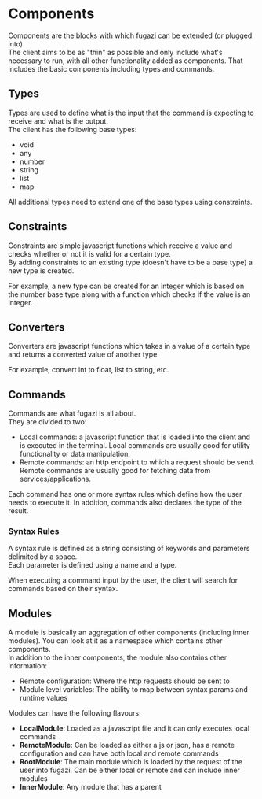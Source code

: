 # Components
Components are the blocks with which fugazi can be extended (or plugged into).  
The client aims to be as "thin" as possible and only include what's necessary to run, with all other functionality 
added as components. That includes the basic components including types and commands.

## Types
Types are used to define what is the input that the command is expecting to receive and what is the output.  
The client has the following base types:
 - void
 - any
 - number
 - string
 - list
 - map

All additional types need to extend one of the base types using constraints.

## Constraints
Constraints are simple javascript functions which receive a value and checks whether or not it is valid 
for a certain type.  
By adding constraints to an existing type (doesn't have to be a base type) a new type is created.

For example, a new type can be created for an integer which is based on the number base type along with 
 a function which checks if the value is an integer.

## Converters
Converters are javascript functions which takes in a value of a certain type and returns a converted value 
of another type.

For example, convert int to float, list to string, etc.

## Commands
Commands are what fugazi is all about.  
They are divided to two:
 - Local commands: a javascript function that is loaded into the client and is executed in the terminal. 
 Local commands are usually good for utility functionality or data manipulation.
 - Remote commands: an http endpoint to which a request should be send. Remote commands are usually good for 
 fetching data from services/applications.

Each command has one or more syntax rules which define how the user needs to execute it. In addition, commands 
also declares the type of the result.

### Syntax Rules
A syntax rule is defined as a string consisting of keywords and parameters delimited by a space.  
Each parameter is defined using a name and a type.

When executing a command input by the user, the client will search for commands based on their syntax.

## Modules
A module is basically an aggregation of other components (including inner modules). You can look at it as a 
namespace which contains other components.  
In addition to the inner components, the module also contains other information:
 - Remote configuration: Where the http requests should be sent to
 - Module level variables: The ability to map between syntax params and runtime values

Modules can have the following flavours:
 - **LocalModule**: Loaded as a javascript file and it can only executes local commands
 - **RemoteModule**: Can be loaded as either a js or json, has a remote configuration and can have both local 
 and remote commands
 - **RootModule**: The main module which is loaded by the request of the user into fugazi. Can be either local 
 or remote and can include inner modules
 - **InnerModule**: Any module that has a parent